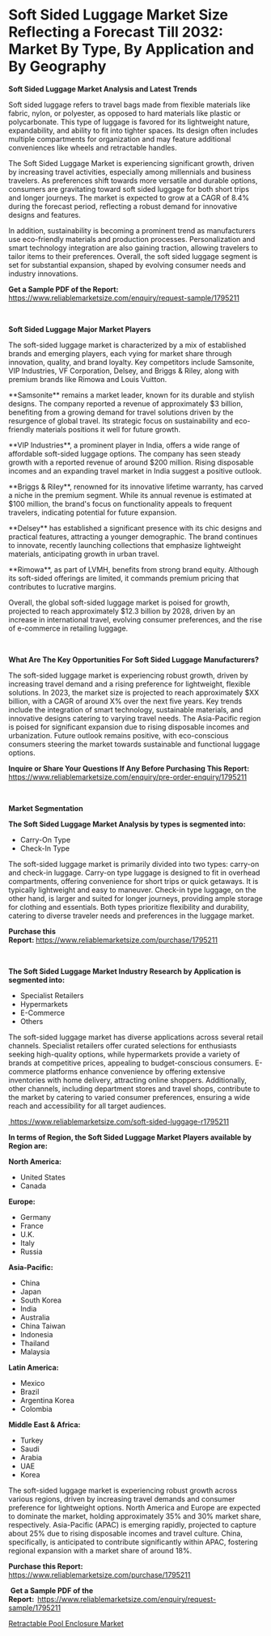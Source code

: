 <p><h1>Soft Sided Luggage Market Size Reflecting a Forecast Till 2032: Market By Type, By Application and By Geography</h1></p><p><strong>Soft Sided Luggage Market Analysis and Latest Trends</strong></p>
<p><p>Soft sided luggage refers to travel bags made from flexible materials like fabric, nylon, or polyester, as opposed to hard materials like plastic or polycarbonate. This type of luggage is favored for its lightweight nature, expandability, and ability to fit into tighter spaces. Its design often includes multiple compartments for organization and may feature additional conveniences like wheels and retractable handles.</p><p>The Soft Sided Luggage Market is experiencing significant growth, driven by increasing travel activities, especially among millennials and business travelers. As preferences shift towards more versatile and durable options, consumers are gravitating toward soft sided luggage for both short trips and longer journeys. The market is expected to grow at a CAGR of 8.4% during the forecast period, reflecting a robust demand for innovative designs and features.</p><p>In addition, sustainability is becoming a prominent trend as manufacturers use eco-friendly materials and production processes. Personalization and smart technology integration are also gaining traction, allowing travelers to tailor items to their preferences. Overall, the soft sided luggage segment is set for substantial expansion, shaped by evolving consumer needs and industry innovations.</p></p>
<p><strong>Get a Sample PDF of the Report:&nbsp;</strong> <a href="https://www.reliablemarketsize.com/enquiry/request-sample/1795211?utm_campaign=2941&utm_medium=2&utm_source=Github&utm_content=ia&utm_term=04042025&utm_id=soft-sided-luggage">https://www.reliablemarketsize.com/enquiry/request-sample/1795211</a></p>
<p>&nbsp;</p>
<p><strong>Soft Sided Luggage Major Market Players</strong></p>
<p><p>The soft-sided luggage market is characterized by a mix of established brands and emerging players, each vying for market share through innovation, quality, and brand loyalty. Key competitors include Samsonite, VIP Industries, VF Corporation, Delsey, and Briggs & Riley, along with premium brands like Rimowa and Louis Vuitton.</p><p>**Samsonite** remains a market leader, known for its durable and stylish designs. The company reported a revenue of approximately $3 billion, benefiting from a growing demand for travel solutions driven by the resurgence of global travel. Its strategic focus on sustainability and eco-friendly materials positions it well for future growth.</p><p>**VIP Industries**, a prominent player in India, offers a wide range of affordable soft-sided luggage options. The company has seen steady growth with a reported revenue of around $200 million. Rising disposable incomes and an expanding travel market in India suggest a positive outlook.</p><p>**Briggs & Riley**, renowned for its innovative lifetime warranty, has carved a niche in the premium segment. While its annual revenue is estimated at $100 million, the brand's focus on functionality appeals to frequent travelers, indicating potential for future expansion.</p><p>**Delsey** has established a significant presence with its chic designs and practical features, attracting a younger demographic. The brand continues to innovate, recently launching collections that emphasize lightweight materials, anticipating growth in urban travel.</p><p>**Rimowa**, as part of LVMH, benefits from strong brand equity. Although its soft-sided offerings are limited, it commands premium pricing that contributes to lucrative margins. </p><p>Overall, the global soft-sided luggage market is poised for growth, projected to reach approximately $12.3 billion by 2028, driven by an increase in international travel, evolving consumer preferences, and the rise of e-commerce in retailing luggage.</p></p>
<p>&nbsp;</p>
<p><strong>What Are The Key Opportunities For Soft Sided Luggage Manufacturers?</strong></p>
<p><p>The soft-sided luggage market is experiencing robust growth, driven by increasing travel demand and a rising preference for lightweight, flexible solutions. In 2023, the market size is projected to reach approximately $XX billion, with a CAGR of around X% over the next five years. Key trends include the integration of smart technology, sustainable materials, and innovative designs catering to varying travel needs. The Asia-Pacific region is poised for significant expansion due to rising disposable incomes and urbanization. Future outlook remains positive, with eco-conscious consumers steering the market towards sustainable and functional luggage options.</p></p>
<p><strong>Inquire or Share Your Questions If Any Before Purchasing This Report:</strong> <a href="https://www.reliablemarketsize.com/enquiry/pre-order-enquiry/1795211?utm_campaign=2941&utm_medium=2&utm_source=Github&utm_content=ia&utm_term=04042025&utm_id=soft-sided-luggage">https://www.reliablemarketsize.com/enquiry/pre-order-enquiry/1795211</a></p>
<p>&nbsp;</p>
<p><strong>Market Segmentation</strong></p>
<p><strong>The Soft Sided Luggage Market Analysis by types is segmented into:</strong></p>
<p><ul><li>Carry-On Type</li><li>Check-In Type</li></ul></p>
<p><p>The soft-sided luggage market is primarily divided into two types: carry-on and check-in luggage. Carry-on type luggage is designed to fit in overhead compartments, offering convenience for short trips or quick getaways. It is typically lightweight and easy to maneuver. Check-in type luggage, on the other hand, is larger and suited for longer journeys, providing ample storage for clothing and essentials. Both types prioritize flexibility and durability, catering to diverse traveler needs and preferences in the luggage market.</p></p>
<p><strong>Purchase this Report:&nbsp;</strong><a href="https://www.reliablemarketsize.com/purchase/1795211?utm_campaign=2941&utm_medium=2&utm_source=Github&utm_content=ia&utm_term=04042025&utm_id=soft-sided-luggage">https://www.reliablemarketsize.com/purchase/1795211</a></p>
<p>&nbsp;</p>
<p><strong>The Soft Sided Luggage Market Industry Research by Application is segmented into:</strong></p>
<p><ul><li>Specialist Retailers</li><li>Hypermarkets</li><li>E-Commerce</li><li>Others</li></ul></p>
<p><p>The soft-sided luggage market has diverse applications across several retail channels. Specialist retailers offer curated selections for enthusiasts seeking high-quality options, while hypermarkets provide a variety of brands at competitive prices, appealing to budget-conscious consumers. E-commerce platforms enhance convenience by offering extensive inventories with home delivery, attracting online shoppers. Additionally, other channels, including department stores and travel shops, contribute to the market by catering to varied consumer preferences, ensuring a wide reach and accessibility for all target audiences.</p></p>
<p><a href="https://www.reliablemarketsize.com/soft-sided-luggage-r1795211?utm_campaign=2941&utm_medium=2&utm_source=Github&utm_content=ia&utm_term=04042025&utm_id=soft-sided-luggage">&nbsp;https://www.reliablemarketsize.com/soft-sided-luggage-r1795211</a></p>
<p><strong>In terms of Region, the Soft Sided Luggage Market Players available by Region are:</strong></p>
<p>
    <p> <strong> North America: </strong>
        <ul>
            <li>United States</li>
            <li>Canada</li>
        </ul>
        </p> 
    <p> <strong> Europe: </strong>
        <ul>
            <li>Germany</li>
            <li>France</li>
            <li>U.K.</li>
            <li>Italy</li>
            <li>Russia</li>
        </ul>
        </p> 
    <p> <strong> Asia-Pacific: </strong>
        <ul>
            <li>China</li>
            <li>Japan</li>
            <li>South Korea</li>
            <li>India</li>
            <li>Australia</li>
            <li>China Taiwan</li>
            <li>Indonesia</li>
            <li>Thailand</li>
            <li>Malaysia</li>
        </ul>
        </p> 
    <p> <strong> Latin America: </strong>
        <ul>
            <li>Mexico</li>
            <li>Brazil</li>
            <li>Argentina Korea</li>
            <li>Colombia</li>
        </ul>
        </p> 
    <p> <strong> Middle East & Africa: </strong>
        <ul>
            <li>Turkey</li>
            <li>Saudi</li>
            <li>Arabia</li>
            <li>UAE</li>
            <li>Korea</li>
        </ul>
    </p>
    </p>
<p><p>The soft-sided luggage market is experiencing robust growth across various regions, driven by increasing travel demands and consumer preference for lightweight options. North America and Europe are expected to dominate the market, holding approximately 35% and 30% market share, respectively. Asia-Pacific (APAC) is emerging rapidly, projected to capture about 25% due to rising disposable incomes and travel culture. China, specifically, is anticipated to contribute significantly within APAC, fostering regional expansion with a market share of around 18%.</p></p>
<p><strong>Purchase this Report: </strong><a href="https://www.reliablemarketsize.com/purchase/1795211?utm_campaign=2941&utm_medium=2&utm_source=Github&utm_content=ia&utm_term=04042025&utm_id=soft-sided-luggage">https://www.reliablemarketsize.com/purchase/1795211</a></p>
<p>&nbsp;<strong>Get a Sample PDF of the Report:&nbsp;&nbsp;</strong><a href="https://www.reliablemarketsize.com/enquiry/request-sample/1795211?utm_campaign=2941&utm_medium=2&utm_source=Github&utm_content=ia&utm_term=04042025&utm_id=soft-sided-luggage">https://www.reliablemarketsize.com/enquiry/request-sample/1795211</a></p>
<p><strong></strong></p>
<p><p><a href="https://github.com/alasmyayock/Market-Research-Report-List-1/blob/main/retractable-pool-enclosure-market.md?utm_campaign=2941&utm_medium=2&utm_source=Github&utm_content=ia&utm_term=04042025&utm_id=soft-sided-luggage">Retractable Pool Enclosure Market</a></p></p>